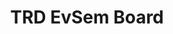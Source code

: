 ---
title: TRD EvSem Board
redirect_to: https://miro.com/app/board/uXjVOT4s_3E=/?invite_link_id=827567522646
redirect_from: 
  - /TRDEvSem2022
  - /trdevsem2022
---